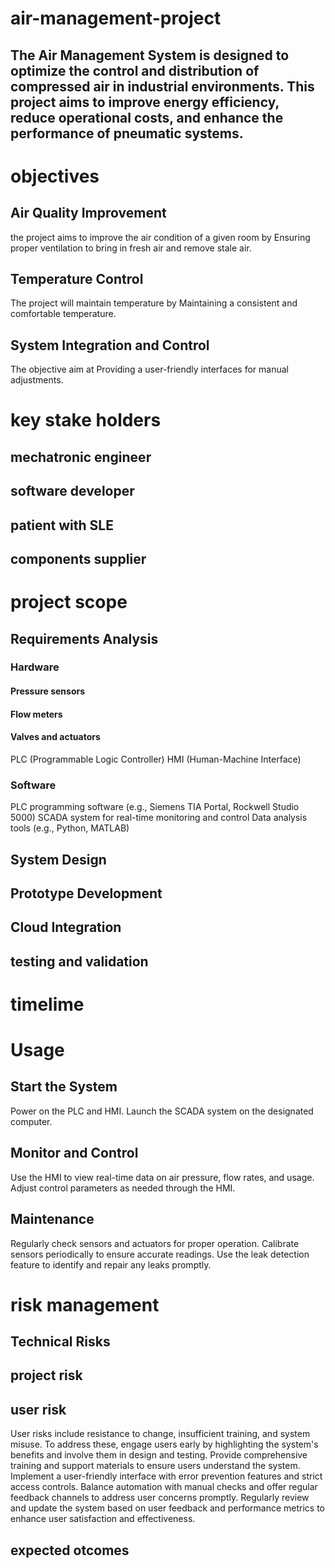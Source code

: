 # air-management-project
## The Air Management System is designed to optimize the control and distribution of compressed air in industrial environments. This project aims to improve energy efficiency, reduce operational costs, and enhance the performance of pneumatic systems.
# objectives
## Air Quality Improvement
the project aims to improve the air condition of a given room by Ensuring proper ventilation to bring in fresh air and remove stale air.
## Temperature Control
The project will maintain temperature by Maintaining a consistent and comfortable temperature.
## System Integration and Control
The objective aim at Providing a user-friendly interfaces for manual adjustments.
# key stake holders
## mechatronic engineer
## software developer
## patient with SLE
## components supplier
# project scope
##	Requirements Analysis
### Hardware
#### Pressure sensors
#### Flow meters
#### Valves and actuators
PLC (Programmable Logic Controller)
HMI (Human-Machine Interface)
 ### Software
 PLC programming software (e.g., Siemens TIA Portal, Rockwell Studio 5000)
 SCADA system for real-time monitoring and control
Data analysis tools (e.g., Python, MATLAB)
## 	System Design
## 	Prototype Development
## 	Cloud Integration
## testing and validation
# timelime
# Usage
## Start the System
Power on the PLC and HMI.
Launch the SCADA system on the designated computer.
## Monitor and Control
Use the HMI to view real-time data on air pressure, flow rates, and usage.
Adjust control parameters as needed through the HMI.
## Maintenance
Regularly check sensors and actuators for proper operation.
Calibrate sensors periodically to ensure accurate readings.
Use the leak detection feature to identify and repair any leaks promptly.
# risk management
## Technical Risks
## project risk
## user risk
User risks include resistance to change, insufficient training, and system misuse. To address these, engage users early by highlighting the system's benefits and involve them in design and testing. Provide comprehensive training and support materials to ensure users understand the system. Implement a user-friendly interface with error prevention features and strict access controls. Balance automation with manual checks and offer regular feedback channels to address user concerns promptly. Regularly review and update the system based on user feedback and performance metrics to enhance user satisfaction and effectiveness.
## expected otcomes
